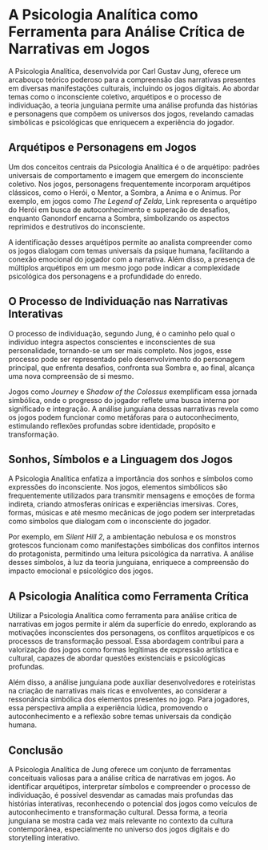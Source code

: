 # A Psicologia Analítica como Ferramenta para Análise Crítica de Narrativas em Jogos

A Psicologia Analítica, desenvolvida por Carl Gustav Jung, oferece um arcabouço teórico poderoso para a compreensão das narrativas presentes em diversas manifestações culturais, incluindo os jogos digitais. Ao abordar temas como o inconsciente coletivo, arquétipos e o processo de individuação, a teoria junguiana permite uma análise profunda das histórias e personagens que compõem os universos dos jogos, revelando camadas simbólicas e psicológicas que enriquecem a experiência do jogador.

## Arquétipos e Personagens em Jogos

Um dos conceitos centrais da Psicologia Analítica é o de arquétipo: padrões universais de comportamento e imagem que emergem do inconsciente coletivo. Nos jogos, personagens frequentemente incorporam arquétipos clássicos, como o Herói, o Mentor, a Sombra, a Anima e o Animus. Por exemplo, em jogos como *The Legend of Zelda*, Link representa o arquétipo do Herói em busca de autoconhecimento e superação de desafios, enquanto Ganondorf encarna a Sombra, simbolizando os aspectos reprimidos e destrutivos do inconsciente.

A identificação desses arquétipos permite ao analista compreender como os jogos dialogam com temas universais da psique humana, facilitando a conexão emocional do jogador com a narrativa. Além disso, a presença de múltiplos arquétipos em um mesmo jogo pode indicar a complexidade psicológica dos personagens e a profundidade do enredo.

## O Processo de Individuação nas Narrativas Interativas

O processo de individuação, segundo Jung, é o caminho pelo qual o indivíduo integra aspectos conscientes e inconscientes de sua personalidade, tornando-se um ser mais completo. Nos jogos, esse processo pode ser representado pelo desenvolvimento do personagem principal, que enfrenta desafios, confronta sua Sombra e, ao final, alcança uma nova compreensão de si mesmo.

Jogos como *Journey* e *Shadow of the Colossus* exemplificam essa jornada simbólica, onde o progresso do jogador reflete uma busca interna por significado e integração. A análise junguiana dessas narrativas revela como os jogos podem funcionar como metáforas para o autoconhecimento, estimulando reflexões profundas sobre identidade, propósito e transformação.

## Sonhos, Símbolos e a Linguagem dos Jogos

A Psicologia Analítica enfatiza a importância dos sonhos e símbolos como expressões do inconsciente. Nos jogos, elementos simbólicos são frequentemente utilizados para transmitir mensagens e emoções de forma indireta, criando atmosferas oníricas e experiências imersivas. Cores, formas, músicas e até mesmo mecânicas de jogo podem ser interpretadas como símbolos que dialogam com o inconsciente do jogador.

Por exemplo, em *Silent Hill 2*, a ambientação nebulosa e os monstros grotescos funcionam como manifestações simbólicas dos conflitos internos do protagonista, permitindo uma leitura psicológica da narrativa. A análise desses símbolos, à luz da teoria junguiana, enriquece a compreensão do impacto emocional e psicológico dos jogos.

## A Psicologia Analítica como Ferramenta Crítica

Utilizar a Psicologia Analítica como ferramenta para análise crítica de narrativas em jogos permite ir além da superfície do enredo, explorando as motivações inconscientes dos personagens, os conflitos arquetípicos e os processos de transformação pessoal. Essa abordagem contribui para a valorização dos jogos como formas legítimas de expressão artística e cultural, capazes de abordar questões existenciais e psicológicas profundas.

Além disso, a análise junguiana pode auxiliar desenvolvedores e roteiristas na criação de narrativas mais ricas e envolventes, ao considerar a ressonância simbólica dos elementos presentes no jogo. Para jogadores, essa perspectiva amplia a experiência lúdica, promovendo o autoconhecimento e a reflexão sobre temas universais da condição humana.

## Conclusão

A Psicologia Analítica de Jung oferece um conjunto de ferramentas conceituais valiosas para a análise crítica de narrativas em jogos. Ao identificar arquétipos, interpretar símbolos e compreender o processo de individuação, é possível desvendar as camadas mais profundas das histórias interativas, reconhecendo o potencial dos jogos como veículos de autoconhecimento e transformação cultural. Dessa forma, a teoria junguiana se mostra cada vez mais relevante no contexto da cultura contemporânea, especialmente no universo dos jogos digitais e do storytelling interativo.